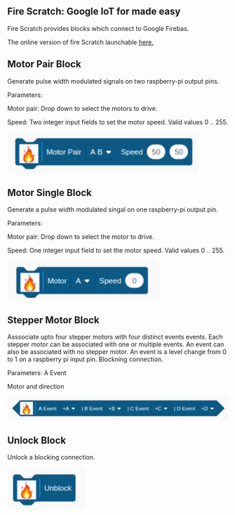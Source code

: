 ## Fire Scratch: Google IoT for made easy

Fire Scratch provides blocks which connect to Google Firebas.

The online version of fire Scratch launchable [here.](https://oliverfaust.github.io/)

## Motor Pair Block
Generate pulse width modulated signals on two raspberry-pi output pins.

Parameters:

Motor pair: Drop down to select the motors to drive.

Speed: Two integer input fields to set the motor speed. Valid values 0 .. 255.

![](./Docs/motorPair.png)

## Motor Single Block

Generate a pulse width modulated singal on one raspberry-pi output pin.

Parameters:

Motor pair: Drop down to select the motor to drive.

Speed: One integer input field to set the motor speed. Valid values 0 .. 255.

![](./Docs/singleMotor.png)

## Stepper Motor Block

Asssociate upto four stepper motors with four distinct events events. Each stepper motor can be associated with one or multiple events. An event can also be associated with no stepper motor. An event is a level change from 0 to 1 on a raspberry pi input pin. Blockning connection.  

Parameters:
A Event

Motor and direction

![](./Docs/stepperEvent.png)

## Unlock Block

Unlock a blocking connection. 

![](./Docs/unlock.png)

